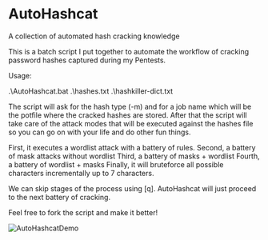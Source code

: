 # AutoHashcat
A collection of automated hash cracking knowledge 

This is a batch script I put together to automate the workflow of cracking password hashes captured during my Pentests.

Usage:

.\AutoHashcat.bat .\hashes.txt .\hashkiller-dict.txt

The script will ask for the hash type (-m) and for a job name which will be the potfile where the cracked hashes are stored.
After that the script will take care of the attack modes that will be executed against the hashes file so you can go on with your life and do other fun things.

First, it executes a wordlist attack with a battery of rules.
Second, a battery of mask attacks without wordlist
Third, a battery of masks + wordlist
Fourth, a battery of wordlist + masks
Finally, it will bruteforce all possible characters incrementally up to 7 characters.

We can skip stages of the process using [q]. AutoHashcat will just proceed to the next battery of cracking.

Feel free to fork the script and make it better! 

![AutoHashcatDemo](https://user-images.githubusercontent.com/17464377/141667814-7d8495b2-0640-4500-8c64-3685a3452eae.PNG)
